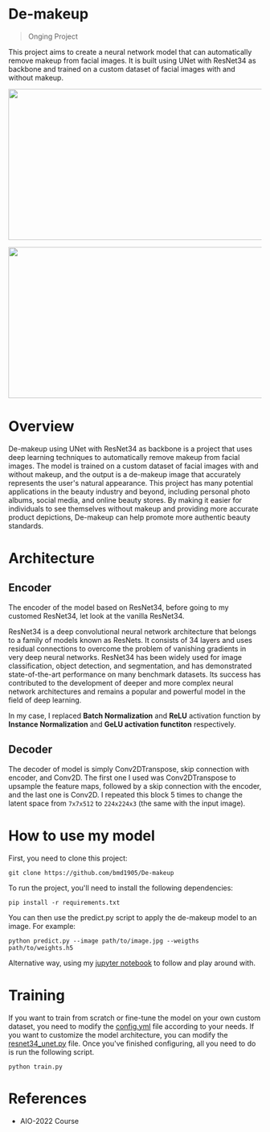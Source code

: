 # De-makeup

>Onging Project

This project aims to create a neural network model that can automatically remove makeup from facial images. It is built using UNet with ResNet34 as backbone and trained on a custom dataset of facial images with and without makeup.

<p align="center">
  <img src="https://user-images.githubusercontent.com/90423581/221457342-94f20315-b2bd-450b-b2ce-b27aa88ab62e.png" data-canonical-src="https://gyazo.com/eb5c5741b6a9a16c692170a41a49c858.png" width="700" height="300" />
</p>
<p align="center">
  <img src="https://user-images.githubusercontent.com/90423581/221457534-53cb45ff-4625-4e42-8b1b-b62b8a0ab11f.png" data-canonical-src="https://gyazo.com/eb5c5741b6a9a16c692170a41a49c858.png" width="700" height="300" />
</p>


# Overview
De-makeup using UNet with ResNet34 as backbone is a project that uses deep learning techniques to automatically remove makeup from facial images. The model is trained on a custom dataset of facial images with and without makeup, and the output is a de-makeup image that accurately represents the user's natural appearance. This project has many potential applications in the beauty industry and beyond, including personal photo albums, social media, and online beauty stores. By making it easier for individuals to see themselves without makeup and providing more accurate product depictions, De-makeup can help promote more authentic beauty standards.

# Architecture
## Encoder
The encoder of the model based on ResNet34, before going to my customed ResNet34, let look at the vanilla ResNet34.

ResNet34 is a deep convolutional neural network architecture that belongs to a family of models known as ResNets. It consists of 34 layers and uses residual connections to overcome the problem of vanishing gradients in very deep neural networks. ResNet34 has been widely used for image classification, object detection, and segmentation, and has demonstrated state-of-the-art performance on many benchmark datasets. Its success has contributed to the development of deeper and more complex neural network architectures and remains a popular and powerful model in the field of deep learning.

In my case, I replaced **Batch Normalization** and **ReLU** activation function by **Instance Normalization** and **GeLU activation functiton** respectively.
## Decoder
The decoder of model is simply Conv2DTranspose, skip connection with encoder, and Conv2D. The first one I used was Conv2DTranspose to upsample the feature maps, followed by a skip connection with the encoder, and the last one is Conv2D. I repeated this block 5 times to change the latent space from ```7x7x512``` to ```224x224x3``` (the same with the input image).

# How to use my model
First, you need to clone this project:
```
git clone https://github.com/bmd1905/De-makeup
```
To run the project, you'll need to install the following dependencies:
```
pip install -r requirements.txt
```

You can then use the predict.py script to apply the de-makeup model to an image. For example:
```
python predict.py --image path/to/image.jpg --weigths path/to/weights.h5
```
Alternative way, using my [jupyter notebook](https://github.com/bmd1905/De-makeup/blob/main/predict.ipynb) to follow and play around with.

# Training
If you want to train from scratch or fine-tune the model on your own custom dataset, you need to modify the [config.yml](https://github.com/bmd1905/De-makeup/blob/main/config.yml) file according to your needs. If you want to customize the model architecture, you can modify the [resnet34_unet.py](https://github.com/bmd1905/De-makeup/blob/main/model/resnet34_unet.py) file. Once you've finished configuring, all you need to do is run the following script.

```
python train.py
```


# References
* AIO-2022 Course
